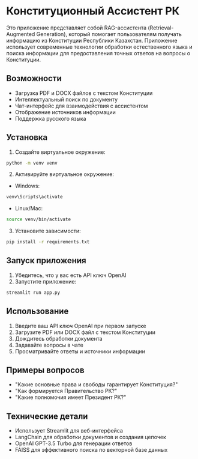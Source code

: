 # Конституционный Ассистент РК

Это приложение представляет собой RAG-ассистента (Retrieval-Augmented Generation), который помогает пользователям получать информацию из Конституции Республики Казахстан. Приложение использует современные технологии обработки естественного языка и поиска информации для предоставления точных ответов на вопросы о Конституции.

## Возможности

- Загрузка PDF и DOCX файлов с текстом Конституции
- Интеллектуальный поиск по документу
- Чат-интерфейс для взаимодействия с ассистентом
- Отображение источников информации
- Поддержка русского языка

## Установка

1. Создайте виртуальное окружение:

```bash
python -m venv venv
```

2. Активируйте виртуальное окружение:

- Windows:

```bash
venv\Scripts\activate
```

- Linux/Mac:

```bash
source venv/bin/activate
```

3. Установите зависимости:

```bash
pip install -r requirements.txt
```

## Запуск приложения

1. Убедитесь, что у вас есть API ключ OpenAI
2. Запустите приложение:

```bash
streamlit run app.py
```

## Использование

1. Введите ваш API ключ OpenAI при первом запуске
2. Загрузите PDF или DOCX файл с текстом Конституции
3. Дождитесь обработки документа
4. Задавайте вопросы в чате
5. Просматривайте ответы и источники информации

## Примеры вопросов

- "Какие основные права и свободы гарантирует Конституция?"
- "Как формируется Правительство РК?"
- "Какие полномочия имеет Президент РК?"

## Технические детали

- Использует Streamlit для веб-интерфейса
- LangChain для обработки документов и создания цепочек
- OpenAI GPT-3.5 Turbo для генерации ответов
- FAISS для эффективного поиска по векторной базе данных
